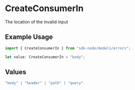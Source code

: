 # CreateConsumerIn

The location of the invalid input

## Example Usage

```typescript
import { CreateConsumerIn } from "sdk-node/models/errors";

let value: CreateConsumerIn = "body";
```

## Values

```typescript
"body" | "header" | "path" | "query"
```